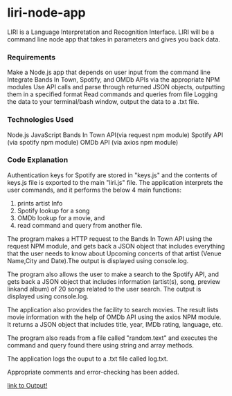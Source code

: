 # liri-node-app

LIRI is a Language Interpretation and Recognition Interface. LIRI will be a command line node app that takes in parameters and gives you back data.

### Requirements

Make a Node.js app that depends on user input from the command line
Integrate Bands In Town, Spotify, and OMDb APIs via the appropriate NPM modules
Use API calls and parse through returned JSON objects, outputting them in a specified format
Read commands and queries from file
Logging the data to your terminal/bash window, output the data to a .txt file.

### Technologies Used

Node.js
JavaScript
Bands In Town API(via request npm module)
Spotify API (via spotify npm module)
OMDb API (via axios npm module)

### Code Explanation

Authentication keys for Spotify are stored in "keys.js" and the contents of keys.js file is exported to the main "liri.js" file.
The application interprets the user commands, and it performs the below 4 main functions:
1. prints artist Info
2. Spotify lookup for a song
3. OMDb lookup for a movie, and
4. read command and query from another file.

The program  makes a HTTP request to the Bands In Town API using the request NPM module, and gets back a JSON object that includes everything that the user needs to know about Upcoming concerts of that artist (Venue Name,City and Date).The output is displayed using console.log.

The program also allows the user to make a search to the Spotify API, and gets back a JSON object that includes information (artist(s), song, preview linkand album) of 20 songs related to the user search. The output is displayed using console.log.

The application also provides the facility to search movies. The result lists movie information with the help of OMDb API using the axios NPM module. It returns a JSON object that includes title, year, IMDb rating, language, etc.

The program also reads from a file called "random.text" and executes the command and query found there using string and array methods.

The application logs the ouput to a .txt file called log.txt.

Appropriate comments and error-checking has been added.

[link to Output!](https://youtu.be/HZgnf0JIsM8)
